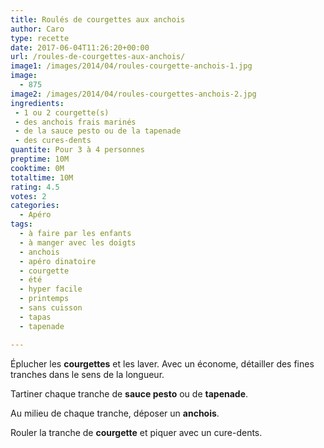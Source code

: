 ```yaml
---
title: Roulés de courgettes aux anchois
author: Caro
type: recette
date: 2017-06-04T11:26:20+00:00
url: /roules-de-courgettes-aux-anchois/
image1: /images/2014/04/roules-courgette-anchois-1.jpg
image:
  - 875
image2: /images/2014/04/roules-courgettes-anchois-2.jpg
ingredients:
 - 1 ou 2 courgette(s)
 - des anchois frais marinés
 - de la sauce pesto ou de la tapenade
 - des cures-dents
quantite: Pour 3 à 4 personnes
preptime: 10M
cooktime: 0M
totaltime: 10M
rating: 4.5
votes: 2
categories:
  - Apéro
tags:
  - à faire par les enfants
  - à manger avec les doigts
  - anchois
  - apéro dinatoire
  - courgette
  - été
  - hyper facile
  - printemps
  - sans cuisson
  - tapas
  - tapenade

---
```

Éplucher les **courgettes** et les laver. Avec un économe, détailler des fines tranches dans le sens de la longueur.

Tartiner chaque tranche de **sauce pesto** ou de **tapenade**.

Au milieu de chaque tranche, déposer un **anchois**.

Rouler la tranche de **courgette** et piquer avec un cure-dents.
